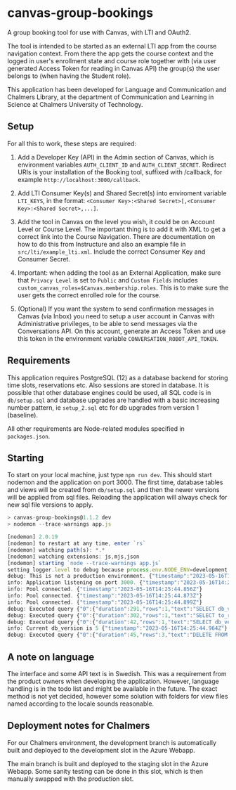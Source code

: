 # canvas-group-bookings
A group booking tool for use with Canvas, with LTI and OAuth2.

The tool is intended to be started as an external LTI app from the course navigation context. From there the app gets the course context and the logged in user's enrollment state and course role together with (via user generated Access Token for reading in Canvas API) the group(s) the user belongs to (when having the Student role). 

This application has been developed for Language and Communication and Chalmers Library, at the department of Communication and Learning in Science at Chalmers University of Technology.


## Setup

For all this to work, these steps are required:

1. Add a Developer Key (API) in the Admin section of Canvas, which is environment variables ```AUTH_CLIENT_ID``` and ```AUTH_CLIENT_SECRET```. Redirect URIs is your installation of the Booking tool, suffixed with /callback, for example ```http://localhost:3000/callback```.

2. Add LTI Consumer Key(s) and Shared Secret(s) into enviroment variable ```LTI_KEYS```, in the format:
```<Consumer Key>:<Shared Secret>[,<Consumer Key>:<Shared Secret>,...]```.

3. Add the tool in Canvas on the level you wish, it could be on Account Level or Course Level. The important thing is to add it with XML to get a correct link into the Course Navigation. There are documentation on how to do this from Instructure and also an example file in ```src/lti/example_lti.xml```. Include the correct Consumer Key and Consumer Secret.

4. Important: when adding the tool as an External Application, make sure that ```Privacy Level``` is set to ```Public``` and ```Custom Fields``` includes ```custom_canvas_roles=$Canvas.membership.roles```. This is to make sure the user gets the correct enrolled role for the course.

5. (Optional) If you want the system to send confirmation messages in Canvas (via Inbox) you need to setup a user account in Canvas with Administrative privileges, to be able to send messages via the Conversations API. On this account, generate an Access Token and use this token in the environment variable ```CONVERSATION_ROBOT_API_TOKEN```.



## Requirements

This application requires PostgreSQL (12) as a database backend for storing time slots, reservations etc. Also sessions are stored in database. It is possible that other database engines could be used, all SQL code is in ```db/setup.sql``` and database upgrades are handled with a basic increasing number pattern, ie ```setup_2.sql``` etc for db upgrades from version 1 (baseline). 

All other requirements are Node-related modules specified in ```packages.json```.


## Starting

To start on your local machine, just type ```npm run dev```. This should start nodemon and the application on port 3000. The first time, database tables and views will be created from ```db/setup.sql``` and then
the newer versions will be applied from sql files. Reloading the application will always check for new sql file versions to apply.

```js
> canvas-group-bookings@1.1.2 dev
> nodemon --trace-warnings app.js

[nodemon] 2.0.19
[nodemon] to restart at any time, enter `rs`
[nodemon] watching path(s): *.*
[nodemon] watching extensions: js,mjs,json
[nodemon] starting `node --trace-warnings app.js`
setting logger.level to debug because process.env.NODE_ENV=development
debug: This is not a production environment. {"timestamp":"2023-05-16T14:25:44.628Z"}
info: Application listening on port 3000. {"timestamp":"2023-05-16T14:25:44.636Z"}
info: Pool connected. {"timestamp":"2023-05-16T14:25:44.856Z"}
info: Pool connected. {"timestamp":"2023-05-16T14:25:44.873Z"}
info: Pool connected. {"timestamp":"2023-05-16T14:25:44.899Z"}
debug: Executed query {"0":{"duration":291,"rows":1,"text":"SELECT db_version FROM version ORDER BY applied_at DESC LIMIT 1"},"timestamp":"2023-05-16T14:25:44.919Z"}
debug: Executed query {"0":{"duration":302,"rows":1,"text":"SELECT to_regclass($1::text)"},"timestamp":"2023-05-16T14:25:44.942Z"}
debug: Executed query {"0":{"duration":42,"rows":1,"text":"SELECT db_version FROM version ORDER BY applied_at DESC LIMIT 1"},"timestamp":"2023-05-16T14:25:44.962Z"}
info: Current db_version is 5 {"timestamp":"2023-05-16T14:25:44.964Z"}
debug: Executed query {"0":{"duration":45,"rows":3,"text":"DELETE FROM \"user_session\" WHERE expire < to_timestamp($1)"},"timestamp":"2023-05-16T14:25:44.987Z"}
```


## A note on language

The interface and some API text is in Swedish. This was a requirement from the product owners when developing the application. However, language handling is in the todo list and might be available in the future. The exact method is not yet decided, however some solution with folders for view files named according to the locale sounds reasonable.


## Deployment notes for Chalmers

For our Chalmers environment, the development branch is automatically built and deployed to the development slot in the Azure Webapp.

The main branch is built and deployed to the staging slot in the Azure Webapp. Some sanity testing can be done in this slot, which is then manually swapped with the production slot.
